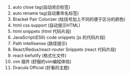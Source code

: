 1. auto close tag(自动闭合标签)
2. auto rename tag(自动重命名标签)
3. Bracket Pair Colorizer (给括号加上不同的便于区分的颜色)
4. html css support (自动提示HTML)
5. html snippets (html 代码片段)
6. JavaScript(ES6) code snippets (js 的代码片段)
7. Path Intellisense (路径提示)
8. React/Redux/react-router Snippets (react 代码片段)
9. react-befutify (格式化文件)
10. vim 插件 (舒服的vim编程体验)
11. Dracula Official (好看的主题)